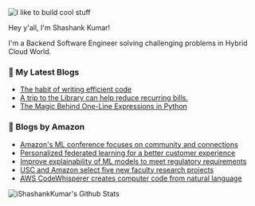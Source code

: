 ![I like to build cool stuff](https://res.cloudinary.com/dt8g3rhcy/image/upload/v1595929574/i_like_to_build_cool_shit._1_nzbwjh.png)

Hey y'all, I'm Shashank Kumar! 

I'm a Backend Software Engineer solving challenging problems in Hybrid Cloud World.

### 📕 My Latest Blogs
<!-- BLOG-POST-LIST:START -->
- [The habit of writing efficient code](https://medium.com/@ishashankkumar/the-habit-of-writing-efficient-code-153b05f04269?source=rss-d24dda280d5f------2)
- [A trip to the Library can help reduce recurring bills.](https://medium.com/swlh/a-trip-to-the-library-can-help-reduce-recurring-bills-23bca495cdf5?source=rss-d24dda280d5f------2)
- [The Magic Behind One-Line Expressions in Python](https://medium.com/swlh/the-magic-behind-one-line-expressions-in-python-816c10180c5c?source=rss-d24dda280d5f------2)
<!-- BLOG-POST-LIST:END -->

### 📕 Blogs by Amazon
<!-- AMAZON-BLOG-POST-LIST:START -->
- [Amazon&#39;s ML conference focuses on community and connections](https://www.amazon.science/latest-news/amazons-annual-machine-learning-conference-focuses-on-community-and-connections)
- [Personalized federated learning for a better customer experience](https://www.amazon.science/blog/personalized-federated-learning-for-a-better-customer-experience)
- [Improve explainability of ML models to meet regulatory requirements](https://www.amazon.science/latest-news/remars-revisited-improve-explainability-of-ml-models-to-meet-regulatory-requirements)
- [USC and Amazon select five new faculty research projects](https://www.amazon.science/latest-news/usc-amazon-center-on-secure-and-trusted-machine-learning-selects-five-new-research-projects)
- [AWS CodeWhisperer creates computer code from natural language](https://www.amazon.science/latest-news/aws-codewhisperer-creates-computer-code-from-natural-language)
<!-- AMAZON-BLOG-POST-LIST:END -->



<img align="center" alt="iShashankKumar's Github Stats" src="https://github-readme-stats.vercel.app/api?username=ishashankkumar&show_icons=true&hide_border=true" />
